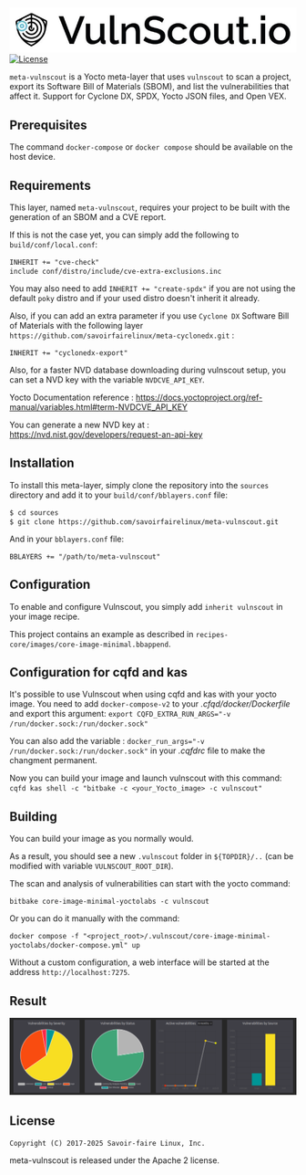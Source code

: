 ![Vulnscout logo](./doc/vulnscout-logo.jpeg?raw=true)
[![License](https://img.shields.io/badge/License-Apache%202.0-blue.svg)](https://opensource.org/licenses/Apache-2.0)

`meta-vulnscout` is a Yocto meta-layer that uses `vulnscout` to scan a project, export its Software Bill of Materials (SBOM), and list the vulnerabilities that affect it.
Support for Cyclone DX, SPDX, Yocto JSON files, and Open VEX.

## Prerequisites

The command `docker-compose` or `docker compose` should be available on the host device.

## Requirements

This layer, named `meta-vulnscout`, requires your project to be built with the generation of an SBOM and a CVE report.

If this is not the case yet, you can simply add the following to `build/conf/local.conf`:

```shell
INHERIT += "cve-check"
include conf/distro/include/cve-extra-exclusions.inc
```

You may also need to add `INHERIT += "create-spdx"` if you are not using the default `poky` distro and if your used distro doesn't inherit it already.

Also, if you can add an extra parameter if you use `Cyclone DX` Software Bill of Materials with the following layer `https://github.com/savoirfairelinux/meta-cyclonedx.git` :

```shell
INHERIT += "cyclonedx-export"
```

Also, for a faster NVD database downloading during vulnscout setup, you can set a NVD key with the variable `NVDCVE_API_KEY`.

Yocto Documentation reference : https://docs.yoctoproject.org/ref-manual/variables.html#term-NVDCVE_API_KEY

You can generate a new NVD key at :  https://nvd.nist.gov/developers/request-an-api-key

##  Installation

To install this meta-layer, simply clone the repository into the `sources` directory and add it to your `build/conf/bblayers.conf` file:

```shell
$ cd sources
$ git clone https://github.com/savoirfairelinux/meta-vulnscout.git
```

And in your `bblayers.conf` file:

```shell
BBLAYERS += "/path/to/meta-vulnscout"
```

## Configuration

To enable and configure Vulnscout, you simply add `inherit vulnscout` in your image recipe.

This project contains an example as described in `recipes-core/images/core-image-minimal.bbappend`.

## Configuration for cqfd and kas

It's possible to use Vulnscout when using cqfd and kas with your yocto image. 
You need to add `docker-compose-v2` to your *.cfqd/docker/Dockerfile* and export this argument: 
`export CQFD_EXTRA_RUN_ARGS="-v /run/docker.sock:/run/docker.sock"`

You can also add the variable : `docker_run_args="-v /run/docker.sock:/run/docker.sock"` in your *.cqfdrc* file to make the changment permanent.

Now you can build your image and launch vulnscout with this command:
`cqfd kas shell -c "bitbake -c <your_Yocto_image> -c vulnscout"`

## Building

You can build your image as you normally would.

As a result, you should see a new `.vulnscout` folder in `${TOPDIR}/..` (can be modified with variable `VULNSCOUT_ROOT_DIR`).

The scan and analysis of vulnerabilities can start with the yocto command:

```shell
bitbake core-image-minimal-yoctolabs -c vulnscout
```

Or you can do it manually with the command:

```shell
docker compose -f "<project_root>/.vulnscout/core-image-minimal-yoctolabs/docker-compose.yml" up
```

Without a custom configuration, a web interface will be started at the address `http://localhost:7275`.

## Result

![Screenshot](doc/vulnscout-ui.png)

## License

`Copyright (C) 2017-2025 Savoir-faire Linux, Inc.`

meta-vulnscout is released under the Apache 2 license.
